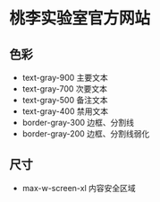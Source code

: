 # 桃李实验室官方网站

## 色彩

- text-gray-900 主要文本
- text-gray-700 次要文本
- text-gray-500 备注文本
- text-gray-400 禁用文本
- border-gray-300 边框、分割线
- border-gray-200 边框、分割线弱化

## 尺寸

- max-w-screen-xl 内容安全区域